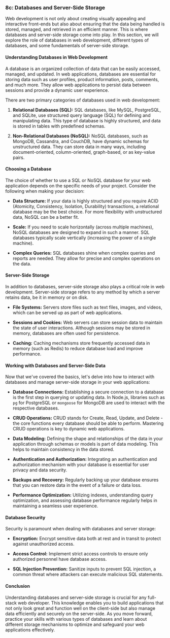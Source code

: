 ### 8c: Databases and Server-Side Storage

Web development is not only about creating visually appealing and interactive front-ends but also about ensuring that the data being handled is stored, managed, and retrieved in an efficient manner. This is where databases and server-side storage come into play. In this section, we will explore the role of databases in web development, different types of databases, and some fundamentals of server-side storage.

#### Understanding Databases in Web Development

A database is an organized collection of data that can be easily accessed, managed, and updated. In web applications, databases are essential for storing data such as user profiles, product information, posts, comments, and much more. They allow web applications to persist data between sessions and provide a dynamic user experience.

There are two primary categories of databases used in web development:

1. **Relational Databases (SQL):** SQL databases, like MySQL, PostgreSQL, and SQLite, use structured query language (SQL) for defining and manipulating data. This type of database is highly structured, and data is stored in tables with predefined schemas.

2. **Non-Relational Databases (NoSQL):** NoSQL databases, such as MongoDB, Cassandra, and CouchDB, have dynamic schemas for unstructured data. They can store data in many ways, including document-oriented, column-oriented, graph-based, or as key-value pairs.

#### Choosing a Database

The choice of whether to use a SQL or NoSQL database for your web application depends on the specific needs of your project. Consider the following when making your decision:

- **Data Structure:** If your data is highly structured and you require ACID (Atomicity, Consistency, Isolation, Durability) transactions, a relational database may be the best choice. For more flexibility with unstructured data, NoSQL can be a better fit.

- **Scale:** If you need to scale horizontally (across multiple machines), NoSQL databases are designed to expand in such a manner. SQL databases typically scale vertically (increasing the power of a single machine).

- **Complex Queries:** SQL databases shine when complex queries and reports are needed. They allow for precise and complex operations on the data.

#### Server-Side Storage

In addition to databases, server-side storage also plays a critical role in web development. Server-side storage refers to any method by which a server retains data, be it in memory or on disk.

- **File Systems:** Servers store files such as text files, images, and videos, which can be served up as part of web applications.

- **Sessions and Cookies:** Web servers can store session data to maintain the state of user interactions. Although sessions may be stored in memory, databases are often used for persistence.

- **Caching:** Caching mechanisms store frequently accessed data in memory (such as Redis) to reduce database load and improve performance.

#### Working with Databases and Server-Side Data

Now that we've covered the basics, let's delve into how to interact with databases and manage server-side storage in your web applications:

- **Database Connections:** Establishing a secure connection to a database is the first step in querying or updating data. In Node.js, libraries such as `pg` for PostgreSQL or `mongoose` for MongoDB are used to interact with the respective databases.

- **CRUD Operations:** CRUD stands for Create, Read, Update, and Delete - the core functions every database should be able to perform. Mastering CRUD operations is key to dynamic web applications.

- **Data Modeling:** Defining the shape and relationships of the data in your application through schemas or models is part of data modeling. This helps to maintain consistency in the data stored.

- **Authentication and Authorization:** Integrating an authentication and authorization mechanism with your database is essential for user privacy and data security.

- **Backups and Recovery:** Regularly backing up your database ensures that you can restore data in the event of a failure or data loss.

- **Performance Optimization:** Utilizing indexes, understanding query optimization, and assessing database performance regularly helps in maintaining a seamless user experience.

#### Database Security

Security is paramount when dealing with databases and server storage:

- **Encryption:** Encrypt sensitive data both at rest and in transit to protect against unauthorized access.

- **Access Control:** Implement strict access controls to ensure only authorized personnel have database access.

- **SQL Injection Prevention:** Sanitize inputs to prevent SQL injection, a common threat where attackers can execute malicious SQL statements.

#### Conclusion

Understanding databases and server-side storage is crucial for any full-stack web developer. This knowledge enables you to build applications that not only look great and function well on the client-side but also manage data efficiently and securely on the server-side. As you move forward, practice your skills with various types of databases and learn about different storage mechanisms to optimize and safeguard your web applications effectively.